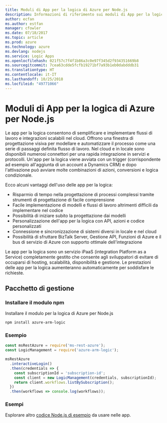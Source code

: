 ```yaml
---
title: Moduli di App per la logica di Azure per Node.js
description: Informazioni di riferimento sui moduli di App per la logica di Azure per Node.js
author: ecfan
ms.author: estfan
manager: cfowler
ms.date: 07/18/2017
ms.topic: article
ms.prod: azure
ms.technology: azure
ms.devlang: nodejs
ms.service: Logic Apps
ms.openlocfilehash: 021f57c7f4f1b86a3c0e97f345d2f934351669b8
ms.sourcegitcommit: 7cea63cdde5fcfb19271bf7a93b1eb0dabdddb31
ms.translationtype: HT
ms.contentlocale: it-IT
ms.lasthandoff: 10/25/2018
ms.locfileid: "49771066"
---
```

# <a name="azure-logic-apps-modules-for-nodejs"></a>Moduli di App per la logica di Azure per Node.js

Le app per la logica consentono di semplificare e implementare flussi di lavoro e integrazioni scalabili nel cloud. Offrono una finestra di progettazione visiva per modellare e automatizzare il processo come una serie di passaggi definita flusso di lavoro. Nel cloud e in locale sono disponibili numerosi connettori per una rapida integrazione in servizi e protocolli. Un'app per la logica viene avviata con un trigger (corrispondente ad esempio all'aggiunta di un account a Dynamics CRM) e dopo l'attivazione può avviare molte combinazioni di azioni, conversioni e logica condizionale.

Ecco alcuni vantaggi dell'uso delle app per la logica:
- Risparmio di tempo nella progettazione di processi complessi tramite strumenti di progettazione di facile comprensione
- Facile implementazione di modelli e flussi di lavoro altrimenti difficili da implementare nel codice
- Possibilità di iniziare subito la progettazione dai modelli
- Personalizzazione dell'app per la logica con API, azioni e codice personalizzati
- Connessione e sincronizzazione di sistemi diversi in locale e nel cloud
- Possibilità di sfruttare BizTalk Server, Gestione API, Funzioni di Azure e il bus di servizio di Azure con supporto ottimale dell'integrazione

Le app per la logica sono un servizio iPaaS (integration Platform as a Service) completamente gestito che consente agli sviluppatori di evitare di occuparsi di hosting, scalabilità, disponibilità e gestione. Le prestazioni delle app per la logica aumenteranno automaticamente per soddisfare le richieste.

## <a name="management-package"></a>Pacchetto di gestione

### <a name="install-the-npm-module"></a>Installare il modulo npm

Installare il modulo per la logica di Azure per Node.js

```bash
npm install azure-arm-logic
```

### <a name="example"></a>Esempio

```javascript
const msRestAzure = require('ms-rest-azure');
const LogicManagement = require('azure-arm-logic');

msRestAzure
  .interactiveLogin()
  .then(credentials => {
    const subscriptionId = 'subscription-id';
    const client = new LogicManagement(credentials, subscriptionId);
    return client.workflows.listBySubscription();
  })
  .then(workflows => console.log(workflows));
```

### <a name="samples"></a>Esempi

Esplorare altro [codice Node.js di esempio](https://azure.microsoft.com/resources/samples/?platform=nodejs) da usare nelle app.
